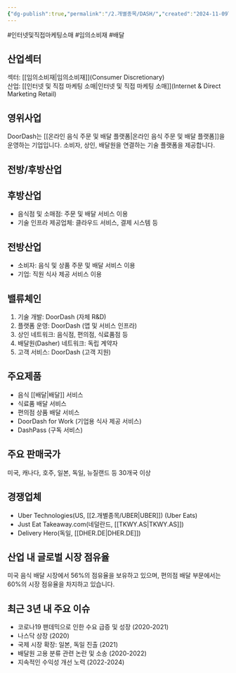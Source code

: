 ```yaml
---
{"dg-publish":true,"permalink":"/2.개별종목/DASH/","created":"2024-11-09T08:51:39.582+09:00","updated":"2025-06-03T20:05:58.626+09:00"}
---
```


#인터넷및직접마케팅소매 #임의소비재 #배달 

## 산업섹터

섹터: [[임의소비재\|임의소비재]](Consumer Discretionary)  
산업: [[인터넷 및 직접 마케팅 소매\|인터넷 및 직접 마케팅 소매]](Internet & Direct Marketing Retail)

## 영위사업

DoorDash는 [[온라인 음식 주문 및 배달 플랫폼\|온라인 음식 주문 및 배달 플랫폼]]을 운영하는 기업입니다. 소비자, 상인, 배달원을 연결하는 기술 플랫폼을 제공합니다.

## 전방/후방산업

## 후방산업

- 음식점 및 소매점: 주문 및 배달 서비스 이용
- 기술 인프라 제공업체: 클라우드 서비스, 결제 시스템 등

## 전방산업

- 소비자: 음식 및 상품 주문 및 배달 서비스 이용
- 기업: 직원 식사 제공 서비스 이용

## 밸류체인

1. 기술 개발: DoorDash (자체 R&D)
2. 플랫폼 운영: DoorDash (앱 및 서비스 인프라)
3. 상인 네트워크: 음식점, 편의점, 식료품점 등
4. 배달원(Dasher) 네트워크: 독립 계약자
5. 고객 서비스: DoorDash (고객 지원)

## 주요제품

- 음식 [[배달\|배달]] 서비스
- 식료품 배달 서비스
- 편의점 상품 배달 서비스
- DoorDash for Work (기업용 식사 제공 서비스)
- DashPass (구독 서비스)

## 주요 판매국가

미국, 캐나다, 호주, 일본, 독일, 뉴질랜드 등 30개국 이상

## 경쟁업체

- Uber Technologies(US, [[2.개별종목/UBER\|UBER]]) (Uber Eats)
- Just Eat Takeaway.com(네덜란드, [[TKWY.AS\|TKWY.AS]])
- Delivery Hero(독일, [[DHER.DE\|DHER.DE]])

## 산업 내 글로벌 시장 점유율

미국 음식 배달 시장에서 56%의 점유율을 보유하고 있으며, 편의점 배달 부문에서는 60%의 시장 점유율을 차지하고 있습니다.

## 최근 3년 내 주요 이슈

- 코로나19 팬데믹으로 인한 수요 급증 및 성장 (2020-2021)
- 나스닥 상장 (2020)
- 국제 시장 확장: 일본, 독일 진출 (2021)
- 배달원 고용 분류 관련 논란 및 소송 (2020-2022)
- 지속적인 수익성 개선 노력 (2022-2024)